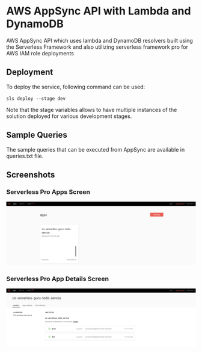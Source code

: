 # AWS AppSync API with Lambda and DynamoDB

AWS AppSync API which uses lambda and DynamoDB resolvers built using the Serverless Framework and also utilizing serverless framework pro for AWS IAM role deployments

## Deployment

To deploy the service, following command can be used:

```
sls deploy --stage dev
```

Note that the stage variables allows to have multiple instances of the solution deployed for various development stages.

## Sample Queries

The sample queries that can be executed from AppSync are available in queries.txt file.

## Screenshots

### Serverless Pro Apps Screen

<img src="images/serverlessPro_screenshot1.png" width="800px">

### Serverless Pro App Details Screen

<img src="images/serverlessPro_screenshot2.png" width="800px">
